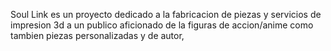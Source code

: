 Soul Link 
es un proyecto dedicado a la fabricacion de piezas y servicios de impresion 3d a un publico aficionado de la figuras de accion/anime como tambien piezas personalizadas y de autor, 

